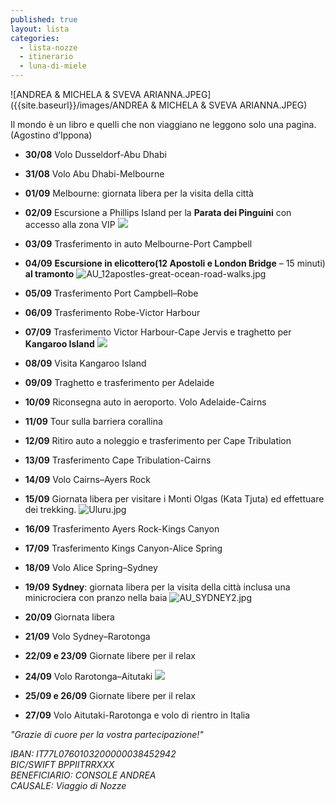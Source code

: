 ```yaml
---
published: true
layout: lista
categories:
  - lista-nozze
  - itinerario
  - luna-di-miele
---
```

![ANDREA & MICHELA & SVEVA ARIANNA.JPEG]({{site.baseurl}}/images/ANDREA & MICHELA & SVEVA ARIANNA.JPEG)

<div class="citazione">
  Il mondo è un libro e quelli che non viaggiano ne leggono solo una pagina. <br/>
  <span stype="text-align:right">(Agostino d’Ippona)</span>
</div>


- **30/08**	Volo Dusseldorf-Abu Dhabi

- **31/08**	Volo Abu Dhabi-Melbourne

- **01/09**	Melbourne: giornata libera per la visita della città

- **02/09**	Escursione a Phillips Island per la **Parata dei Pinguini** con accesso alla zona VIP
![]({{site.baseurl}}/images/PHILLIP%20ISLAND%20PENGUINS.JPEG)

- **03/09**	Trasferimento in auto Melbourne-Port Campbell

- **04/09**	**Escursione in elicottero(12 Apostoli e London Bridge** – 15 minuti) **al tramonto**
![AU_12apostles-great-ocean-road-walks.jpg]({{site.baseurl}}/images/AU_12apostles-great-ocean-road-walks.jpg)

- **05/09**	Trasferimento Port Campbell–Robe

- **06/09**	Trasferimento Robe-Victor Harbour
	
- **07/09**	Trasferimento Victor Harbour-Cape Jervis e traghetto per **Kangaroo Island**
![]({{site.baseurl}}/images/AU_kangaroo%20island_PANORAMA.jpg)

- **08/09**	Visita Kangaroo Island

- **09/09**	Traghetto e trasferimento per Adelaide

- **10/09**	Riconsegna auto in aeroporto. Volo Adelaide-Cairns

- **11/09**	Tour sulla barriera corallina

- **12/09**	Ritiro auto a noleggio e trasferimento per Cape Tribulation

- **13/09**	Trasferimento Cape Tribulation-Cairns

- **14/09**	Volo Cairns–Ayers Rock

- **15/09**	Giornata libera per visitare i Monti Olgas (Kata Tjuta) ed effettuare dei trekking.
![Uluru.jpg]({{site.baseurl}}/images/Uluru.jpg)


- **16/09**	Trasferimento Ayers Rock-Kings Canyon

- **17/09**	Trasferimento Kings Canyon-Alice Spring

- **18/09**	Volo Alice Spring–Sydney

- **19/09**	**Sydney**: giornata libera per la visita della città inclusa una minicrociera con pranzo nella baia 
![AU_SYDNEY2.jpg]({{site.baseurl}}/images/AU_SYDNEY2.jpg)

- **20/09**	Giornata libera

- **21/09**	Volo Sydney–Rarotonga

- **22/09 e 23/09**	Giornate libere per il relax

- **24/09**	Volo  Rarotonga–Aitutaki
![]({{site.baseurl}}/images/cook%20island.jpg)

- **25/09 e 26/09**	Giornate libere per il relax

- **27/09**	Volo Aitutaki-Rarotonga e volo di rientro in Italia

_"Grazie di cuore per la vostra partecipazione!"_

<address>
IBAN: IT77L0760103200000038452942 <br/>
BIC/SWIFT BPPIITRRXXX<br/>
BENEFICIARIO: CONSOLE ANDREA<br/>
CAUSALE: Viaggio di Nozze
</address>
